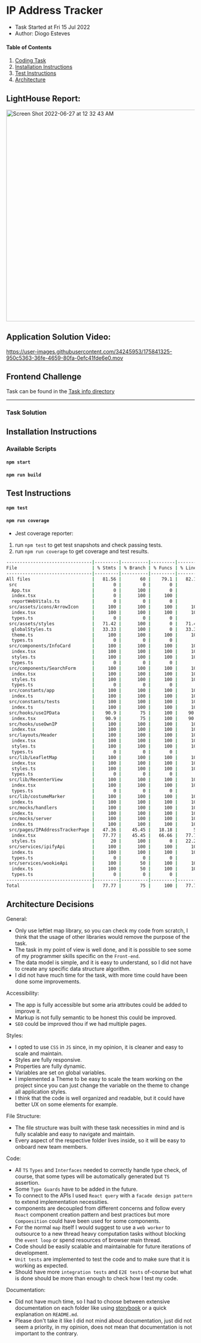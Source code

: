 # IP Address Tracker

* Task Started at Fri 15 Jul 2022
* Author: Diogo Esteves

#### Table of Contents

1. [Coding Task](#task-solution)
2. [Installation Instructions](#installation-instructions)
3. [Test Instructions](#test-instructions)
4. [Architecture](#architecture-decisions)

## LightHouse Report:

<img width="565" alt="Screen Shot 2022-06-27 at 12 32 43 AM" src="https://user-images.githubusercontent.com/34245953/175841075-7996f151-e22c-449e-b2ac-af3acc867640.png">

## Application Solution Video:

https://user-images.githubusercontent.com/34245953/175841325-950c5363-36fe-4659-80fa-0efc41fde6e0.mov


## Frontend Challenge

Task can be found in the [Task info directory](task/README.md)

---

### Task Solution

## Installation Instructions

### Available Scripts

#### `npm start`

#### `npm run build`

## Test Instructions

#### `npm test`

#### `npm run coverage`

- Jest coverage reporter:

1. run `npm test` to get test snapshots and check passing tests.
2. run `npm run coverage` to get coverage and test results.

```zsh
--------------------------------|---------|----------|---------|---------|-------------------
File                            | % Stmts | % Branch | % Funcs | % Lines | Uncovered Line #s 
--------------------------------|---------|----------|---------|---------|-------------------
All files                       |   81.56 |       60 |    79.1 |   82.14 |                   
 src                            |       0 |        0 |       0 |       0 |                   
  App.tsx                       |       0 |      100 |       0 |       0 | 9-11              
  index.tsx                     |       0 |      100 |     100 |       0 | 6-15              
  reportWebVitals.ts            |       0 |        0 |       0 |       0 | 3-10              
 src/assets/icons/ArrowIcon     |     100 |      100 |     100 |     100 |                   
  index.tsx                     |     100 |      100 |     100 |     100 |                   
  types.ts                      |       0 |        0 |       0 |       0 |                   
 src/assets/styles              |   71.42 |      100 |       0 |   71.42 |                   
  globalStyles.ts               |   33.33 |      100 |       0 |   33.33 | 12-13             
  theme.ts                      |     100 |      100 |     100 |     100 |                   
  types.ts                      |       0 |        0 |       0 |       0 |                   
 src/components/InfoCard        |     100 |      100 |     100 |     100 |                   
  index.tsx                     |     100 |      100 |     100 |     100 |                   
  styles.ts                     |     100 |      100 |     100 |     100 |                   
  types.ts                      |       0 |        0 |       0 |       0 |                   
 src/components/SearchForm      |     100 |      100 |     100 |     100 |                   
  index.tsx                     |     100 |      100 |     100 |     100 |                   
  styles.ts                     |     100 |      100 |     100 |     100 |                   
  types.ts                      |       0 |        0 |       0 |       0 |                   
 src/constants/app              |     100 |      100 |     100 |     100 |                   
  index.ts                      |     100 |      100 |     100 |     100 |                   
 src/constants/tests            |     100 |      100 |     100 |     100 |                   
  index.ts                      |     100 |      100 |     100 |     100 |                   
 src/hooks/useIPData            |    90.9 |       75 |     100 |    90.9 |                   
  index.tsx                     |    90.9 |       75 |     100 |    90.9 | 21                
 src/hooks/useOwnIP             |     100 |      100 |     100 |     100 |                   
  index.tsx                     |     100 |      100 |     100 |     100 |                   
 src/layouts/Header             |     100 |      100 |     100 |     100 |                   
  index.tsx                     |     100 |      100 |     100 |     100 |                   
  styles.ts                     |     100 |      100 |     100 |     100 |                   
  types.ts                      |       0 |        0 |       0 |       0 |                   
 src/lib/LeafletMap             |     100 |      100 |     100 |     100 |                   
  index.tsx                     |     100 |      100 |     100 |     100 |                   
  styles.ts                     |     100 |      100 |     100 |     100 |                   
  types.ts                      |       0 |        0 |       0 |       0 |                   
 src/lib/RecenterView           |     100 |      100 |     100 |     100 |                   
  index.tsx                     |     100 |      100 |     100 |     100 |                   
  types.ts                      |       0 |        0 |       0 |       0 |                   
 src/lib/costumeMarker          |     100 |      100 |     100 |     100 |                   
  index.ts                      |     100 |      100 |     100 |     100 |                   
 src/mocks/handlers             |     100 |      100 |     100 |     100 |                   
  index.ts                      |     100 |      100 |     100 |     100 |                   
 src/mocks/server               |     100 |      100 |     100 |     100 |                   
  index.ts                      |     100 |      100 |     100 |     100 |                   
 src/pages/IPAddressTrackerPage |   47.36 |    45.45 |   18.18 |      50 |                   
  index.tsx                     |   77.77 |    45.45 |   66.66 |   77.77 | 20,26             
  styles.ts                     |      20 |      100 |       0 |   22.22 | 12-18             
 src/services/ipifyApi          |     100 |      100 |     100 |     100 |                   
  index.ts                      |     100 |      100 |     100 |     100 |                   
  types.ts                      |       0 |        0 |       0 |       0 |                   
 src/services/wookieApi         |     100 |       50 |     100 |     100 |                   
  index.ts                      |     100 |       50 |     100 |     100 | 8                 
  types.ts                      |       0 |        0 |       0 |       0 |                   
--------------------------------|---------|----------|---------|---------|-------------------
Total                           |   77.77 |       75 |     100 |   77.77 |
```

## Architecture Decisions

General:

- Only use leftlet map library, so you can check my code from scratch, I think that the usage of other libraries would
  remove the purpose of the task.
- The task in my point of view is well done, and it is possible to see some of my programmer skills specific on
  the `Front-end`.
- The data model is simple, and it is easy to understand, so I did not have to create any specific data structure algorithm.
- I did not have much time for the task, with more time could have been done some improvements.

Accessibility:

- The app is fully accessible but some aria attributes could be added to improve it.
- Markup is not fully semantic to be honest this could be improved.
- `SEO` could be improved thou if we had multiple pages.

Styles:

- I opted to use `CSS` in `JS` since, in my opinion, it is cleaner and easy to scale and maintain.
- Styles are fully responsive.
- Properties are fully dynamic.
- Variables are set on global variables.
- I implemented a Theme to be easy to scale the team working on the project since you can just change the variable on
  the theme to change all application styles.
- I think that the code is well organized and readable, but it could have better UX on some elements for example.

File Structure:

- The file structure was built with these task necessities in mind and is fully scalable and easy to navigate and
  maintain.
- Every aspect of the respective folder lives inside, so it will be easy to onboard new team members.

Code:

- All `TS` `Types` and `Interfaces` needed to correctly handle type check, of course, that some types will be
  automatically generated but `TS` assertion.
- Some `Type Guards` have to be added in the future.
- To connect to the APIs I used `React query` with a `facade design pattern` to extend implementation necessities.
- components are decoupled from different concerns and follow every `React` component creation pattern and best
  practices but more `Compoesition` could have been used for some components.
- For the normal `map` itself I would suggest to use a `web worker` to outsource to a new thread heavy computation
  tasks
  without blocking the `event loop` or spend resources of browser main thread.
- Code should be easily scalable and maintainable for future iterations of development.
- `Unit tests` are implemented to test the code and to make sure that it is working as expected.
- Should have more `integration tests` and `E2E tests` of-course but what is done should be more than enough to check how I test
  my code.

Documentation:

- Did not have much time, so I had to choose between extensive documentation on each
  folder like using [storybook](https://storybook.js.org/) or a quick explanation on `README.md`.
- Please don't take it like I did not mind about documentation, just did not seem a priority, in my opinion, does not
  mean that documentation is not important to the contrary.